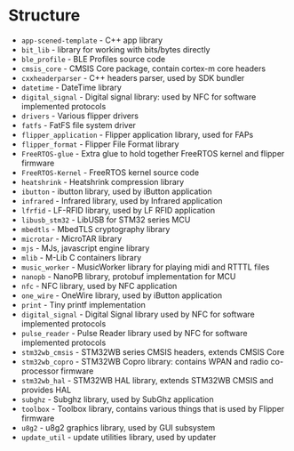 # Structure

- `app-scened-template` - C++ app library
- `bit_lib`             - library for working with bits/bytes directly
- `ble_profile`         - BLE Profiles source code
- `cmsis_core`          - CMSIS Core package, contain cortex-m core headers
- `cxxheaderparser`     - C++ headers parser, used by SDK bundler
- `datetime`            - DateTime library
- `digital_signal`      - Digital signal library: used by NFC for software implemented protocols
- `drivers`             - Various flipper drivers
- `fatfs`               - FatFS file system driver
- `flipper_application` - Flipper application library, used for FAPs
- `flipper_format`      - Flipper File Format library
- `FreeRTOS-glue`       - Extra glue to hold together FreeRTOS kernel and flipper firmware
- `FreeRTOS-Kernel`     - FreeRTOS kernel source code
- `heatshrink`          - Heatshrink compression library
- `ibutton`             - ibutton library, used by iButton application
- `infrared`            - Infrared library, used by Infrared application
- `lfrfid`              - LF-RFID library, used by LF RFID application
- `libusb_stm32`        - LibUSB for STM32 series MCU
- `mbedtls`             - MbedTLS cryptography library
- `microtar`            - MicroTAR library
- `mjs`                 - MJs, javascript engine library
- `mlib`                - M-Lib C containers library
- `music_worker`        - MusicWorker library for playing midi and RTTTL files
- `nanopb`              - NanoPB library, protobuf implementation for MCU
- `nfc`                 - NFC library, used by NFC application
- `one_wire`            - OneWire library, used by iButton application
- `print`               - Tiny printf implementation
- `digital_signal`      - Digital Signal library used by NFC for software implemented protocols
- `pulse_reader`        - Pulse Reader library used by NFC for software implemented protocols
- `stm32wb_cmsis`       - STM32WB series CMSIS headers, extends CMSIS Core
- `stm32wb_copro`       - STM32WB Copro library: contains WPAN and radio co-processor firmware
- `stm32wb_hal`         - STM32WB HAL library, extends STM32WB CMSIS and provides HAL
- `subghz`              - Subghz library, used by SubGhz application
- `toolbox`             - Toolbox library, contains various things that is used by Flipper firmware
- `u8g2`                - u8g2 graphics library, used by GUI subsystem
- `update_util`         - update utilities library, used by updater
